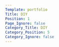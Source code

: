 ```yaml
---
Template: portfolio
Title: DIY
Position: 1
Page_Ignore: false
Category_Title: DIY
Category_Position: 5
Category_Ignore: false
---
```

